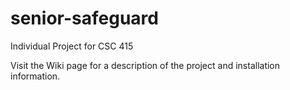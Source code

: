 # senior-safeguard
Individual Project for CSC 415

Visit the Wiki page for a description of the project and installation information.

